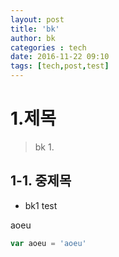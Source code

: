 ```yaml
---
layout: post
title: 'bk'
author: bk
categories : tech
date: 2016-11-22 09:10
tags: [tech,post,test]
---
```


# 1.제목
>bk 1.

## 1-1. 중제목
- bk1 test

aoeu

```` javascript
var aoeu = 'aoeu'
````

